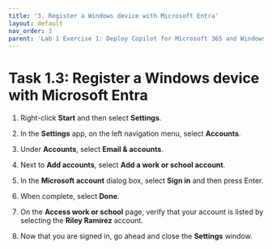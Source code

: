 ```yaml
---
title: '3. Register a Windows device with Microsoft Entra'
layout: default
nav_order: 3
parent: 'Lab 1 Exercise 1: Deploy Copilot for Microsoft 365 and Windows Copilot'
---
```


# Task 1.3: Register a Windows device with Microsoft Entra

1. Right-click **Start** and then select **Settings**.

1. In the **Settings** app, on the left navigation menu, select **Accounts**.

1. Under **Accounts**, select **Email & accounts**.

1. Next to **Add accounts**, select **Add a work or school account**.

1. In the **Microsoft account** dialog box, select **Sign in** and then press Enter.

1. When complete, select **Done**.

1. On the **Access work or school** page, verify that your account is listed by selecting the **Riley Ramirez** account.

1. Now that you are signed in, go ahead and close the **Settings** window.